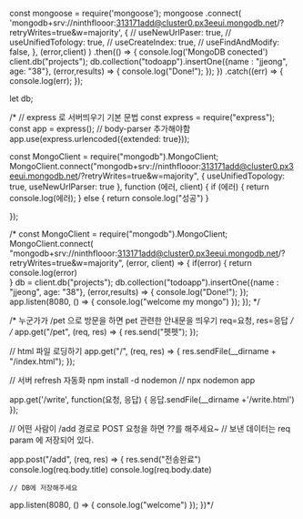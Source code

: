 
const mongoose = require('mongoose');
mongoose
  .connect(
    'mongodb+srv://ninthflooor:313171add@cluster0.px3eeui.mongodb.net/?retryWrites=true&w=majority',
    {
      // useNewUrlPaser: true,
      // useUnifiedTofology: true,
      // useCreateIndex: true,
      // useFindAndModify: false,
    },
    (error,client)
  )
  .then(() => {
    console.log('MongoDB conected')
    client.db("projects");
    db.collection("todoapp").insertOne({name : "jjeong", age: "38"}, (error,results) => {
        console.log("Done!");
    });
  })
  .catch((err) => {
    console.log(err);
  });


  let db;





/* // express 로 서버띄우기 기본 문법
const express = require("express");
const app = express();
// body-parser 추가해야함
app.use(express.urlencoded({extended: true}));

const MongoClient = require("mongodb").MongoClient;
MongoClient.connect("mongodb+srv://ninthflooor:313171add@cluster0.px3eeui.mongodb.net/?retryWrites=true&w=majority", { useUnifiedTopology: true, useNewUrlParser: true }, function (에러, client) {
	if (에러) {
        return console.log(에러);
    } else {
        return console.log("성공")
    }
   
    
});




/* 
const MongoClient = require("mongodb").MongoClient;
MongoClient.connect(
    "mongodb+srv://ninthflooor:313171add@cluster0.px3eeui.mongodb.net/?retryWrites=true&w=majority",
    (error, client) => {
        if(error) {
            return console.log(error)        
        }
        db = client.db("projects");
        db.collection("todoapp").insertOne({name : "jjeong", age: "38"}, (error,results) => {
            console.log("Done!");
        });
        app.listen(8080, () => {
            console.log("welcome my mongo")
        });
    }); */



/* 누군가가 /pet 으로 방문을 하면 pet 관련한 안내문을 띄우기 
req=요청, res=응답 */
/*
app.get("/pet", (req, res) => {
    res.send("펫펫");
});

// html 파일 로딩하기
app.get("/", (req, res) => {
    res.sendFile(__dirname + "/index.html");
});

// 서버 refresh 자동화 npm install -d nodemon 
// npx nodemon app

app.get('/write', function(요청, 응답) { 
    응답.sendFile(__dirname +'/write.html')
  });

// 어떤 사람이 /add 경로로 POST 요청을 하면 ??를 해주세요~
// 보낸 데이터는 req param 에 저장되어 있다.

app.post("/add", (req, res) => {
    res.send("전송완료")
    console.log(req.body.title)
    console.log(req.body.date)
    
    // DB에 저장해주세요
app.listen(8080, () => {
    console.log("welcome")
}); 
})*/